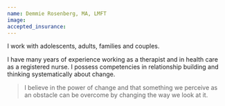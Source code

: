 ```yaml
---
name: Demmie Rosenberg, MA, LMFT
image:
accepted_insurance:
---
```


I work with adolescents, adults, families and couples.

I have many years of experience working as a therapist and in health care as a registered nurse. I possess competencies in relationship building and thinking systematically about change.

> I believe in the power of change and that something we perceive as an obstacle can be overcome by changing the way we look at it.

